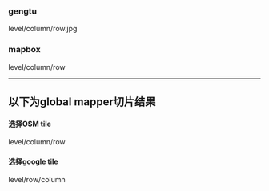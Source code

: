 
### gengtu
level/column/row.jpg

### mapbox
level/column/row


---
## 以下为global mapper切片结果

####  选择OSM tile
level/column/row

#### 选择google tile
level/row/column

